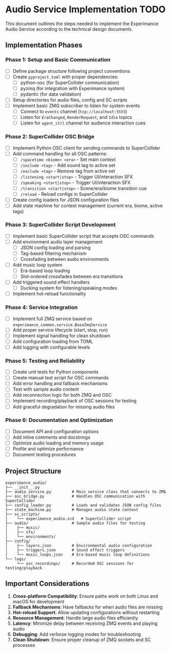 # Audio Service Implementation TODO

This document outlines the steps needed to implement the Experimance Audio Service according to the technical design documents.

## Implementation Phases

### Phase 1: Setup and Basic Communication
- [ ] Define package structure following project conventions
- [ ] Create `pyproject.toml` with proper dependencies:
  - [ ] python-osc (for SuperCollider communication)
  - [ ] pyzmq (for integration with Experimance system)
  - [ ] pydantic (for data validation)
- [ ] Setup directories for audio files, config and SC scripts
- [ ] Implement basic ZMQ subscriber to listen for system events
  - [ ] Connect to `events` channel (`tcp://localhost:5555`)
  - [ ] Listen for `EraChanged`, `RenderRequest`, and `Idle` topics
  - [ ] Listen for `agent_ctrl` channel for audience interaction cues

### Phase 2: SuperCollider OSC Bridge
- [ ] Implement Python OSC client for sending commands to SuperCollider
- [ ] Add command handling for all OSC patterns:
  - [ ] `/spacetime <biome> <era>` - Set main context
  - [ ] `/include <tag>` - Add sound tag to active set
  - [ ] `/exclude <tag>` - Remove tag from active set
  - [ ] `/listening <start|stop>` - Trigger UI/interaction SFX
  - [ ] `/speaking <start|stop>` - Trigger UI/interaction SFX
  - [ ] `/transition <start|stop>` - Scene/era/biome transition cue
  - [ ] `/reload` - Reload configs in SuperCollider
- [ ] Create config loaders for JSON configuration files
- [ ] Add state machine for context management (current era, biome, active tags)

### Phase 3: SuperCollider Script Development
- [ ] Implement basic SuperCollider script that accepts OSC commands
- [ ] Add environment audio layer management
  - [ ] JSON config loading and parsing
  - [ ] Tag-based filtering mechanism
  - [ ] Crossfading between audio environments
- [ ] Add music loop system
  - [ ] Era-based loop loading
  - [ ] Slot-ordered crossfades between era transitions
- [ ] Add triggered sound effect handlers
  - [ ] Ducking system for listening/speaking modes
- [ ] Implement hot-reload functionality

### Phase 4: Service Integration
- [ ] Implement full ZMQ service based on `experimance_common.service.BaseZmqService`
- [ ] Add proper service lifecycle (start, stop, run)
- [ ] Implement signal handling for clean shutdown
- [ ] Add configuration loading from TOML
- [ ] Add logging with configurable levels

### Phase 5: Testing and Reliability
- [ ] Create unit tests for Python components
- [ ] Create manual test script for OSC commands
- [ ] Add error handling and fallback mechanisms
- [ ] Test with sample audio content
- [ ] Add reconnection logic for both ZMQ and OSC
- [ ] Implement recording/playback of OSC sessions for testing
- [ ] Add graceful degradation for missing audio files

### Phase 6: Documentation and Optimization
- [ ] Document API and configuration options
- [ ] Add inline comments and docstrings
- [ ] Optimize audio loading and memory usage
- [ ] Profile and optimize performance
- [ ] Document testing procedures

## Project Structure

```
experimance_audio/
├── __init__.py
├── audio_service.py         # Main service class that connects to ZMQ
├── osc_bridge.py            # Handles OSC communication with SuperCollider  
├── config_loader.py         # Loads and validates JSON config files
├── state_machine.py         # Manages audio state context
├── sc_scripts/
│    └── experimance_audio.scd   # SuperCollider script
├── audio/                   # Sample audio files for testing
│    ├── music/
│    ├── sfx/
│    └── environments/
├── config/
│    ├── layers.json         # Environmental audio configuration
│    ├── triggers.json       # Sound effect triggers
│    └── music_loops.json    # Era-based music loop definitions
└── logs/
     └── osc_recordings/     # Recorded OSC sessions for testing/playback
```

## Important Considerations

1. **Cross-platform Compatibility**: Ensure paths work on both Linux and macOS for development
2. **Fallback Mechanisms**: Have fallbacks for when audio files are missing
3. **Hot-reload Support**: Allow updating configurations without restarting
4. **Resource Management**: Handle large audio files efficiently
5. **Latency**: Minimize delay between receiving ZMQ events and playing audio
6. **Debugging**: Add verbose logging modes for troubleshooting
7. **Clean Shutdown**: Ensure proper cleanup of ZMQ sockets and SC processes
